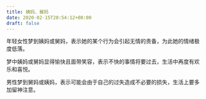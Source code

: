 ```yaml
---
title: 姨妈、舅妈
date: 2020-02-15T20:54:12+08:00
draft: false
---
```


年轻女性梦到姨妈或舅妈，表示她的某个行为会引起无情的责备，为此她的情绪极度低落。


梦中姨妈或舅妈显得愉快且面带笑容，表示不快的事情将要过去，生活中再度有欢乐和喜悦。


男性梦到舅妈或姨妈，表示可能会由于自己的过失造成不必要的损失，生活上要多加留神注意。
